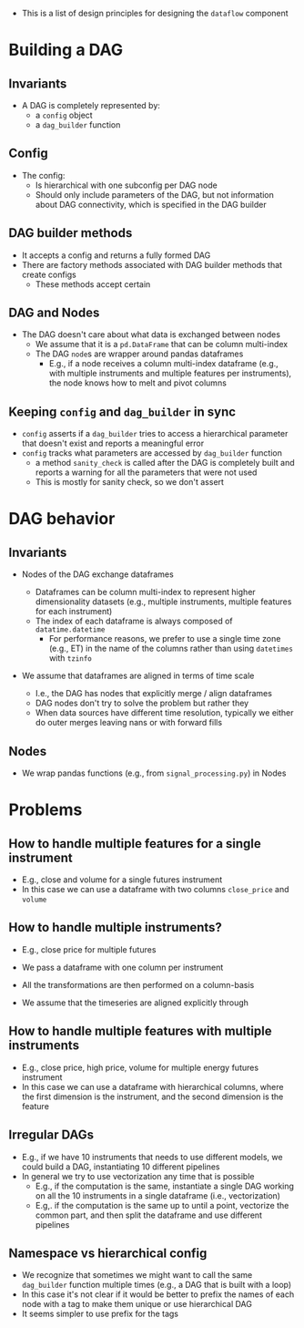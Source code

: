 - This is a list of design principles for designing the `dataflow` component

# Building a DAG

## Invariants
- A DAG is completely represented by:
    - a `config` object
    - a `dag_builder` function

## Config
- The config:
    - Is hierarchical with one subconfig per DAG node
    - Should only include parameters of the DAG, but not information about
      DAG connectivity, which is specified in the DAG builder

## DAG builder methods
- It accepts a config and returns a fully formed DAG
- There are factory methods associated with DAG builder methods that create
  configs
    - These methods accept certain 

## DAG and Nodes
- The DAG doesn't care about what data is exchanged between nodes
    - We assume that it is a `pd.DataFrame` that can be column multi-index
    - The DAG `node`s are wrapper around pandas dataframes
        - E.g., if a node receives a column multi-index dataframe (e.g., with
          multiple instruments and multiple features per instruments), the node
          knows how to melt and pivot columns

## Keeping `config` and `dag_builder` in sync
- `config` asserts if a `dag_builder` tries to access a hierarchical
  parameter that doesn't exist and reports a meaningful error
- `config` tracks what parameters are accessed by `dag_builder` function
    - a method `sanity_check` is called after the DAG is completely built
      and reports a warning for all the parameters that were not used
    - This is mostly for sanity check, so we don't assert

# DAG behavior

## Invariants
- Nodes of the DAG exchange dataframes
    - Dataframes can be column multi-index to represent higher dimensionality
      datasets (e.g., multiple instruments, multiple features for each
      instrument)
    - The index of each dataframe is always composed of `datatime.datetime`
        - For performance reasons, we prefer to use a single time zone (e.g., ET)
          in the name of the columns rather than using `datetimes` with `tzinfo`

- We assume that dataframes are aligned in terms of time scale
    - I.e., the DAG has nodes that explicitly merge / align dataframes
    - DAG nodes don't try to solve the problem but rather they 
    - When data sources have different time resolution, typically we either do
      outer merges leaving nans or with forward fills

## Nodes
- We wrap pandas functions (e.g., from `signal_processing.py`) in Nodes

# Problems

## How to handle multiple features for a single instrument
- E.g., close and volume for a single futures instrument
- In this case we can use a dataframe with two columns `close_price` and `volume`

## How to handle multiple instruments?
- E.g., close price for multiple futures

- We pass a dataframe with one column per instrument
- All the transformations are then performed on a column-basis
- We assume that the timeseries are aligned explicitly through 

## How to handle multiple features with multiple instruments
- E.g., close price, high price, volume for multiple energy futures instrument
- In this case we can use a dataframe with hierarchical columns, where the first
  dimension is the instrument, and the second dimension is the feature

## Irregular DAGs
- E.g., if we have 10 instruments that needs to use different models, we could
  build a DAG, instantiating 10 different pipelines
- In general we try to use vectorization any time that is possible
    - E.g., if the computation is the same, instantiate a single DAG working on
      all the 10 instruments in a single dataframe (i.e., vectorization)
    - E.g,. if the computation is the same up to until a point, vectorize the
      common part, and then split the dataframe and use different pipelines

## Namespace vs hierarchical config
- We recognize that sometimes we might want to call the same `dag_builder`
  function multiple times (e.g., a DAG that is built with a loop)
- In this case it's not clear if it would be better to prefix the names of each
  node with a tag to make them unique or use hierarchical DAG
- It seems simpler to use prefix for the tags
